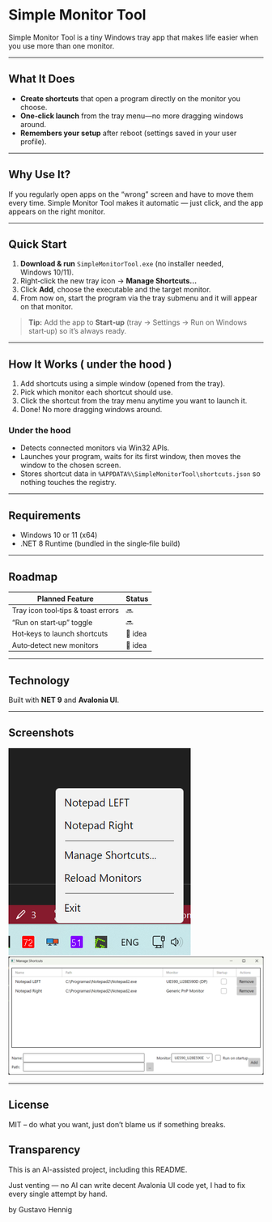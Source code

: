 ﻿# Simple Monitor Tool

Simple Monitor Tool is a tiny Windows tray app that makes life easier when you use more than one monitor.

---

## What It Does

- **Create shortcuts** that open a program directly on the monitor you choose.
- **One‑click launch** from the tray menu—no more dragging windows around.
- **Remembers your setup** after reboot (settings saved in your user profile).

---

## Why Use It?

If you regularly open apps on the “wrong” screen and have to move them every time.
Simple Monitor Tool makes it automatic — just click, and the app appears on the right monitor.


---

## Quick Start

1. **Download & run** `SimpleMonitorTool.exe` (no installer needed, Windows 10/11).
2. Right‑click the new tray icon → **Manage Shortcuts…**
3. Click **Add**, choose the executable and the target monitor.
4. From now on, start the program via the tray submenu and it will appear on that monitor.

> **Tip:** Add the app to **Start‑up** (tray → Settings → Run on Windows start‑up) so it’s always ready.

---

## How It Works ( under the hood )

1. Add shortcuts using a simple window (opened from the tray).
2. Pick which monitor each shortcut should use.
3. Click the shortcut from the tray menu anytime you want to launch it.
4. Done! No more dragging windows around.


### Under the hood
- Detects connected monitors via Win32 APIs.
- Launches your program, waits for its first window, then moves the window to the chosen screen.
- Stores shortcut data in `%APPDATA%\SimpleMonitorTool\shortcuts.json` so nothing touches the registry.

---

## Requirements

- Windows 10 or 11 (x64)
- .NET 8 Runtime (bundled in the single‑file build)

---

## Roadmap

| Planned Feature | Status |
|-----------------|--------|
| Tray icon tool‑tips & toast errors | 🔜 |
| “Run on start‑up” toggle | 🔜 |
| Hot‑keys to launch shortcuts | 📝 idea |
| Auto‑detect new monitors | 📝 idea |

---

## Technology

Built with **NET 9** and **Avalonia UI**.

---

## Screenshots

![Tray Icon](screenshot-tray.png)
![Manage Shortcuts Window](screenshot-settings.png)

---

## License

MIT – do what you want, just don’t blame us if something breaks.


## Transparency

This is an AI-assisted project, including this README.

Just venting — no AI can write decent Avalonia UI code yet, I had to fix every single attempt by hand.


by Gustavo Hennig

